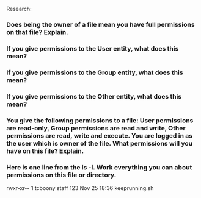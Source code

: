 Research:

### Does being the owner of a file mean you have full permissions on that file? Explain.


### If you give permissions to the User entity, what does this mean?


### If you give permissions to the Group entity, what does this mean?


### If you give permissions to the Other entity, what does this mean?

### You give the following permissions to a file: User permissions are read-only, Group permissions are read and write, Other permissions are read, write and execute. You are logged in as the user which is owner of the file. What permissions will you have on this file? Explain.


### Here is one line from the ls -l. Work everything you can about permissions on this file or directory.
rwxr-xr-- 1 tcboony staff  123 Nov 25 18:36 keeprunning.sh
